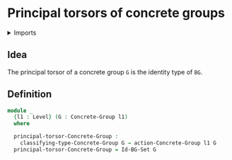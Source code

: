# Principal torsors of concrete groups

<details><summary>Imports</summary>
```agda
module group-theory.principal-torsors-concrete-groups where
open import foundation.universe-levels
open import group-theory.concrete-group-actions
open import group-theory.concrete-groups
```
</details>

## Idea

The principal torsor of a concrete group `G` is the identity type of `BG`.

## Definition

```agda
module _
  {l1 : Level} (G : Concrete-Group l1)
  where

  principal-torsor-Concrete-Group :
    classifying-type-Concrete-Group G → action-Concrete-Group l1 G
  principal-torsor-Concrete-Group = Id-BG-Set G
```
